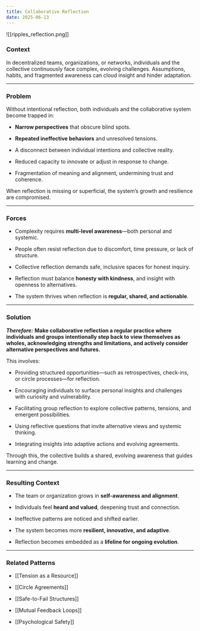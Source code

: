 ```yaml
---
title: Collaborative Reflection
date: 2025-06-13
---
```


![[ripples_reflection.png]]

### Context
In decentralized teams, organizations, or networks, individuals and the collective continuously face complex, evolving challenges. Assumptions, habits, and fragmented awareness can cloud insight and hinder adaptation.

***

### Problem
Without intentional reflection, both individuals and the collaborative system become trapped in:

- **Narrow perspectives** that obscure blind spots.

- **Repeated ineffective behaviors** and unresolved tensions.

- A disconnect between individual intentions and collective reality.

- Reduced capacity to innovate or adjust in response to change.

- Fragmentation of meaning and alignment, undermining trust and coherence.


When reflection is missing or superficial, the system’s growth and resilience are compromised.

***

### Forces
- Complexity requires **multi-level awareness**—both personal and systemic.

- People often resist reflection due to discomfort, time pressure, or lack of structure.

- Collective reflection demands safe, inclusive spaces for honest inquiry.

- Reflection must balance **honesty with kindness**, and insight with openness to alternatives.

- The system thrives when reflection is **regular, shared, and actionable**.

***

### Solution
***Therefore:*** **Make collaborative reflection a regular practice where individuals and groups intentionally step back to view themselves as wholes, acknowledging strengths and limitations, and actively consider alternative perspectives and futures.**

This involves:

- Providing structured opportunities—such as retrospectives, check-ins, or circle processes—for reflection. 

- Encouraging individuals to surface personal insights and challenges with curiosity and vulnerability. 

- Facilitating group reflection to explore collective patterns, tensions, and emergent possibilities. 

- Using reflective questions that invite alternative views and systemic thinking.

- Integrating insights into adaptive actions and evolving agreements.

Through this, the collective builds a shared, evolving awareness that guides learning and change.

***

### Resulting Context
- The team or organization grows in **self-awareness and alignment**.

- Individuals feel **heard and valued**, deepening trust and connection.

- Ineffective patterns are noticed and shifted earlier.

- The system becomes more **resilient, innovative, and adaptive**.

- Reflection becomes embedded as a **lifeline for ongoing evolution**.

***

### Related Patterns
- [[Tension as a Resource]]

- [[Circle Agreements]]

- [[Safe-to-Fail Structures]]

- [[Mutual Feedback Loops]]

- [[Psychological Safety]]